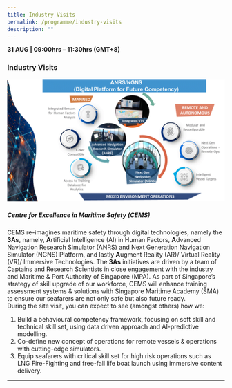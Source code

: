 ```yaml
---
title: Industry Visits
permalink: /programme/industry-visits
description: ""
---
```

<div>
  <b>31 AUG | 09:00hrs – 11:30hrs (GMT+8)</b>
  <h3>Industry Visits</h3>
</div>



<div class="row">
	<div class="col is-12 mb-12"><img src="/images/CEMS introduction image.gif"  class="img-fluid"></div>
<div class="col is-12 mb-12">
<h5 class="abt-title">Centre for Excellence in Maritime Safety (CEMS)</h5>
<div><p>CEMS  re-imagines maritime safety through digital technologies, namely the <strong>3As</strong>,  namely, <strong>A</strong>rtificial Intelligence (AI) in Human Factors, <strong>A</strong>dvanced  Navigation Research Simulator (ANRS) and Next Generation Navigation Simulator  (NGNS) Platform, and lastly <strong>A</strong>ugment Reality (AR)/ Virtual Reality (VR)/  Immersive Technologies. The <strong>3As</strong> initiatives are driven by a team of Captains and Research Scientists in close  engagement with the industry and Maritime &amp; Port Authority of Singapore  (MPA). As part of Singapore&rsquo;s strategy of skill upgrade of our workforce, CEMS  will enhance training assessment systems &amp; solutions with Singapore  Maritime Academy (SMA) to ensure our seafarers are not only safe but also  future ready. <br>
  During  the site visit, you can expect to see (amongst others) how we:</p>
<ol>
  <li>Build  a behavioural competency framework, focusing on soft skill and technical skill  set, using data driven approach and AI-predictive modelling. </li>
  <li>Co-define  new concept of operations for remote vessels &amp; operations with cutting-edge  simulators.</li>
  <li>Equip  seafarers with critical skill set for high risk operations such as LNG Fire-Fighting  and free-fall life boat launch using immersive content delivery.</li>
</ol> 
  </div>
</div>

</div>
<hr class="my-5">

<style type="text/css"> 
    .is-left{
      text-align: left;
    }
    .content h4{
      font-weight: 500; 
      color: #337B9A !important;
      margin-top: 1rem;
    }
    .bg-light {
      background-color: #fff !important;
      box-shadow: 5px 5px 5px 5px rgb(215 215 215), -5px 0 6px -4px rgb(215 215 215);
    }
    .p-4 {
      padding: 1.5rem!important;
    }
  .content a {text-decoration:none;}
	.content h3 { margin-top: 1rem;}
</style>
